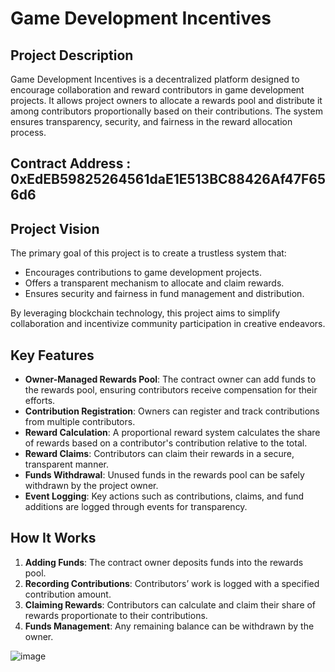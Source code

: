 # Game Development Incentives

## Project Description
Game Development Incentives is a decentralized platform designed to encourage collaboration and reward contributors in game development projects. It allows project owners to allocate a rewards pool and distribute it among contributors proportionally based on their contributions. The system ensures transparency, security, and fairness in the reward allocation process.

## Contract Address : 0xEdEB59825264561daE1E513BC88426Af47F656d6

## Project Vision
The primary goal of this project is to create a trustless system that:
- Encourages contributions to game development projects.
- Offers a transparent mechanism to allocate and claim rewards.
- Ensures security and fairness in fund management and distribution.

By leveraging blockchain technology, this project aims to simplify collaboration and incentivize community participation in creative endeavors.

## Key Features
- **Owner-Managed Rewards Pool**: The contract owner can add funds to the rewards pool, ensuring contributors receive compensation for their efforts.
- **Contribution Registration**: Owners can register and track contributions from multiple contributors.
- **Reward Calculation**: A proportional reward system calculates the share of rewards based on a contributor's contribution relative to the total.
- **Reward Claims**: Contributors can claim their rewards in a secure, transparent manner.
- **Funds Withdrawal**: Unused funds in the rewards pool can be safely withdrawn by the project owner.
- **Event Logging**: Key actions such as contributions, claims, and fund additions are logged through events for transparency.

## How It Works
1. **Adding Funds**: The contract owner deposits funds into the rewards pool.
2. **Recording Contributions**: Contributors’ work is logged with a specified contribution amount.
3. **Claiming Rewards**: Contributors can calculate and claim their share of rewards proportionate to their contributions.
4. **Funds Management**: Any remaining balance can be withdrawn by the owner.

![image](https://github.com/user-attachments/assets/1d78c902-7f81-46af-afc4-aaffcbb5023e)
